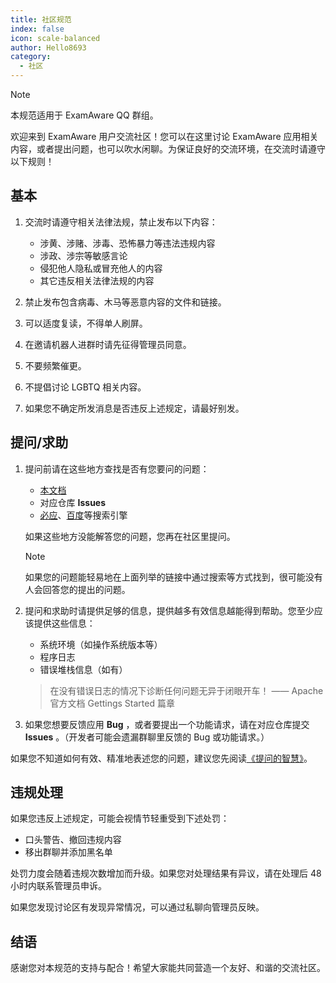 ```yaml
---
title: 社区规范
index: false
icon: scale-balanced
author: Hello8693
category:
  - 社区
---
```


> [!note]
>
> 本规范适用于 ExamAware QQ 群组。

欢迎来到 ExamAware 用户交流社区！您可以在这里讨论 ExamAware 应用相关内容，或者提出问题，也可以吹水闲聊。为保证良好的交流环境，在交流时请遵守以下规则！

## 基本

1. 交流时请遵守相关法律法规，禁止发布以下内容：
    - 涉黄、涉赌、涉毒、恐怖暴力等违法违规内容
    - 涉政、涉宗等敏感言论
    - 侵犯他人隐私或冒充他人的内容
    - 其它违反相关法律法规的内容

2. 禁止发布包含病毒、木马等恶意内容的文件和链接。

3. 可以适度复读，不得单人刷屏。

4. 在邀请机器人进群时请先征得管理员同意。

5. 不要频繁催更。

6. 不提倡讨论 LGBTQ 相关内容。

7. 如果您不确定所发消息是否违反上述规定，请最好别发。

## 提问/求助

1. 提问前请在这些地方查找是否有您要问的问题：
    - [本文档](https://docs.examaware.us.kg/)
    - 对应仓库 **Issues**
    - [必应](https://cn.bing.com/)、[百度](https://www.baidu.com/)等搜索引擎
    
    如果这些地方没能解答您的问题，您再在社区里提问。

    > [!note]
    >
    > 如果您的问题能轻易地在上面列举的链接中通过搜索等方式找到，很可能没有人会回答您的提出的问题。

2. 提问和求助时请提供足够的信息，提供越多有效信息越能得到帮助。您至少应该提供这些信息：
    - 系统环境（如操作系统版本等）
    - 程序日志
    - 错误堆栈信息（如有）

    > 在没有错误日志的情况下诊断任何问题无异于闭眼开车！
    > —— Apache 官方文档 Gettings Started 篇章

3. 如果您想要反馈应用 **Bug** ，或者要提出一个功能请求，请在对应仓库提交 **Issues** 。（开发者可能会遗漏群聊里反馈的 Bug 或功能请求。）
    
如果您不知道如何有效、精准地表述您的问题，建议您先阅读[《提问的智慧》](https://github.com/ryanhanwu/How-To-Ask-Questions-The-Smart-Way/blob/main/README-zh_CN.md)。

## 违规处理

如果您违反上述规定，可能会视情节轻重受到下述处罚：

- 口头警告、撤回违规内容
- 移出群聊并添加黑名单

处罚力度会随着违规次数增加而升级。如果您对处理结果有异议，请在处理后 48 小时内联系管理员申诉。

如果您发现讨论区有发现异常情况，可以通过私聊向管理员反映。

## 结语

感谢您对本规范的支持与配合！希望大家能共同营造一个友好、和谐的交流社区。
